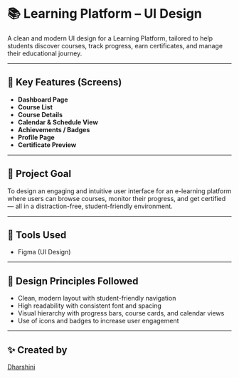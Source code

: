 # 📚 Learning Platform – UI Design

A clean and modern UI design for a Learning Platform, tailored to help students discover courses, track progress, earn certificates, and manage their educational journey.

---

## 📱 Key Features (Screens)

- **Dashboard Page**
- **Course List**
- **Course Details**
- **Calendar & Schedule View**
- **Achievements / Badges**
- **Profile Page**
- **Certificate Preview**

---

## 🎯 Project Goal

To design an engaging and intuitive user interface for an e-learning platform where users can browse courses, monitor their progress, and get certified — all in a distraction-free, student-friendly environment.

---

## 🎨 Tools Used

- Figma (UI Design)

---

## 🧩 Design Principles Followed

- Clean, modern layout with student-friendly navigation  
- High readability with consistent font and spacing  
- Visual hierarchy with progress bars, course cards, and calendar views  
- Use of icons and badges to increase user engagement

---

## ✨ Created by
[Dharshini](https://github.com/Dharshini2506)